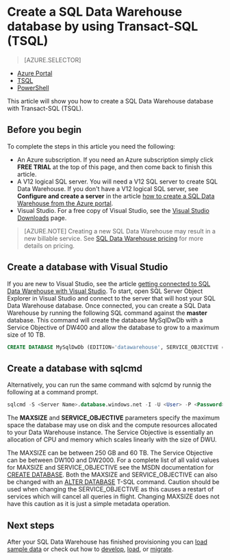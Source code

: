 <properties
   pageTitle="Create a SQL Data Warehouse with TSQL | Microsoft Azure"
   description="Learn how to create an Azure SQL Data Warehouse with TSQL"
   services="sql-data-warehouse"
   documentationCenter="NA"
   authors="lodipalm"
   manager="barbkess"
   editor=""
   tags="azure-sql-data-warehouse"/>

<tags
   ms.service="sql-data-warehouse"
   ms.devlang="NA"
   ms.topic="hero-article"
   ms.tgt_pltfrm="NA"
   ms.workload="data-services"
   ms.date="04/20/2016"
   ms.author="lodipalm;barbkess;sonyama"/>

# Create a SQL Data Warehouse database by using Transact-SQL (TSQL)

> [AZURE.SELECTOR]
- [Azure Portal](sql-data-warehouse-get-started-provision.md)
- [TSQL](sql-data-warehouse-get-started-create-database-tsql.md)
- [PowerShell](sql-data-warehouse-get-started-provision-powershell.md)

This article will show you how to create a SQL Data Warehouse database with Transact-SQL (TSQL).

## Before you begin

To complete the steps in this article you need the following:

- An Azure subscription. If you need an Azure subscription simply click **FREE TRIAL** at the top of this page, and then come back to finish this article.
- A V12 logical SQL server. You will need a V12 SQL server to create SQL Data Warehouse.  If you don't have a V12 logical SQL server, see **Configure and create a server** in the article [how to create a SQL Data Warehouse from the Azure portal][].
- Visual Studio. For a free copy of Visual Studio, see the [Visual Studio Downloads][] page.


> [AZURE.NOTE] Creating a new SQL Data Warehouse may result in a new billable service.  See [SQL Data Warehouse pricing][] for more details on pricing.

## Create a database with Visual Studio

If you are new to Visual Studio, see the article [getting connected to SQL Data Warehouse with Visual Studio][].  To start, open SQL Server Object Explorer in Visual Studio and connect to the server that will host your SQL Data Warehouse database.  Once connected, you can create a SQL Data Warehouse by running the following SQL command against the **master** database.  This command will create the database MySqlDwDb with a Service Objective of DW400 and allow the database to grow to a maximum size of 10 TB.

```sql
CREATE DATABASE MySqlDwDb (EDITION='datawarehouse', SERVICE_OBJECTIVE = 'DW400', MAXSIZE= 10240 GB);
```

## Create a database with sqlcmd

Alternatively, you can run the same command with sqlcmd by runnig the following at a command prompt.

```sql
sqlcmd -S <Server Name>.database.windows.net -I -U <User> -P <Password> -Q "CREATE DATABASE MySqlDwDb (EDITION='datawarehouse', SERVICE_OBJECTIVE = 'DW400', MAXSIZE= 10240 GB)"
```

The **MAXSIZE** and **SERVICE_OBJECTIVE** parameters specify the maximum space the database may use on disk and the compute resources allocated to your Data Warehouse instance.  The Service Objective is essentially an allocation of CPU and memory which scales linearly with the size of DWU.  

The MAXSIZE can be between 250 GB and 60 TB.  The Service Objective can be between DW100 and DW2000.  For a complete list of all valid values for MAXSIZE and SERVICE_OBJECTIVE see the MSDN documentation for [CREATE DATABASE][].  Both the MAXSIZE and SERVICE_OBJECTIVE can also be changed with an [ALTER DATABASE][] T-SQL command.  Caution should be used when changing the SERVICE_OBJECTIVE as this causes a restart of services which will cancel all queries in flight.  Changing MAXSIZE does not have this caution as it is just a simple metadata operation.

## Next steps
After your SQL Data Warehouse has finished provisioning you can [load sample data][] or check out how to [develop][], [load][], or [migrate][].

<!--Article references-->
[how to create a SQL Data Warehouse from the Azure portal]: sql-data-warehouse-get-started-provision.md
[getting connected to SQL Data Warehouse with Visual Studio]: sql-data-warehouse-get-started-connect.md
[migrate]: sql-data-warehouse-overview-migrate.md
[develop]: sql-data-warehouse-overview-develop.md
[load]: sql-data-warehouse-overview-load.md
[load sample data]: sql-data-warehouse-get-started-manually-load-samples.md

<!--MSDN references--> 
[CREATE DATABASE]: https://msdn.microsoft.com/library/mt204021.aspx
[ALTER DATABASE]: https://msdn.microsoft.com/library/mt204042.aspx

<!--Other Web references-->
[SQL Data Warehouse pricing]: https://azure.microsoft.com/pricing/details/sql-data-warehouse/
[Visual Studio Downloads]: https://www.visualstudio.com/downloads/download-visual-studio-vs
